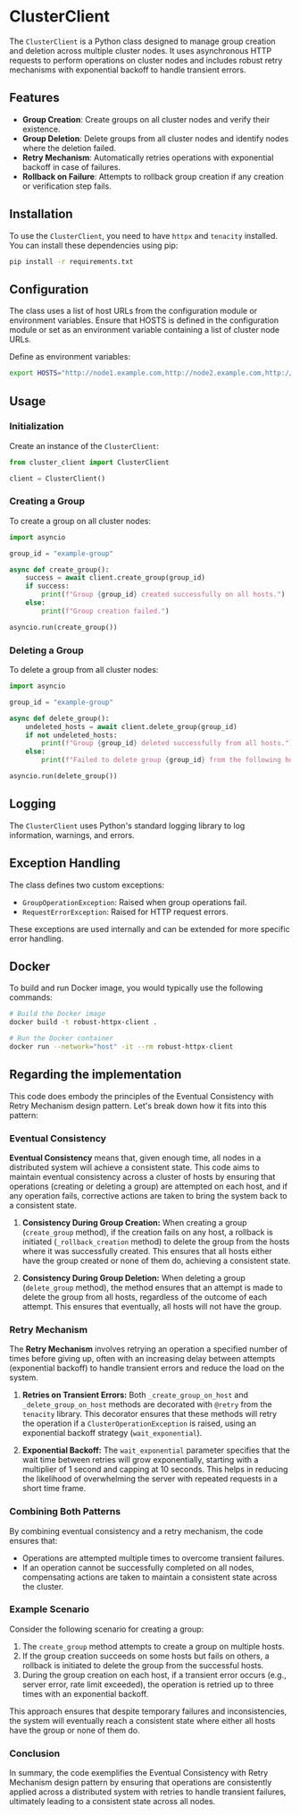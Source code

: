 # ClusterClient

The `ClusterClient` is a Python class designed to manage group creation and deletion across multiple cluster nodes. It uses asynchronous HTTP requests to perform operations on cluster nodes and includes robust retry mechanisms with exponential backoff to handle transient errors.

## Features

- **Group Creation**: Create groups on all cluster nodes and verify their existence.
- **Group Deletion**: Delete groups from all cluster nodes and identify nodes where the deletion failed.
- **Retry Mechanism**: Automatically retries operations with exponential backoff in case of failures.
- **Rollback on Failure**: Attempts to rollback group creation if any creation or verification step fails.

## Installation

To use the `ClusterClient`, you need to have `httpx` and `tenacity` installed. You can install these dependencies using pip:

```bash
pip install -r requirements.txt
```

## Configuration

The class uses a list of host URLs from the configuration module or environment variables. Ensure that HOSTS is defined in the configuration module or set as an environment variable containing a list of cluster node URLs.

Define as environment variables:
```bash
export HOSTS="http://node1.example.com,http://node2.example.com,http://node3.example.com"
```
## Usage

### Initialization

Create an instance of the `ClusterClient`:

```python
from cluster_client import ClusterClient

client = ClusterClient()
```

### Creating a Group

To create a group on all cluster nodes:

```python
import asyncio

group_id = "example-group"

async def create_group():
    success = await client.create_group(group_id)
    if success:
        print(f"Group {group_id} created successfully on all hosts.")
    else:
        print(f"Group creation failed.")

asyncio.run(create_group())
```

### Deleting a Group

To delete a group from all cluster nodes:

```python
import asyncio

group_id = "example-group"

async def delete_group():
    undeleted_hosts = await client.delete_group(group_id)
    if not undeleted_hosts:
        print(f"Group {group_id} deleted successfully from all hosts.")
    else:
        print(f"Failed to delete group {group_id} from the following hosts: {undeleted_hosts}")

asyncio.run(delete_group())
```

## Logging

The `ClusterClient` uses Python's standard logging library to log information, warnings, and errors.

## Exception Handling

The class defines two custom exceptions:
- `GroupOperationException`: Raised when group operations fail.
- `RequestErrorException`: Raised for HTTP request errors.

These exceptions are used internally and can be extended for more specific error handling.

## Docker

To build and run Docker image, you would typically use the following commands:

```bash
# Build the Docker image
docker build -t robust-httpx-client .

# Run the Docker container
docker run --network="host" -it --rm robust-httpx-client
```

## Regarding the implementation

This code does embody the principles of the Eventual Consistency with Retry Mechanism design pattern. Let's break down how it fits into this pattern:
### Eventual Consistency

**Eventual Consistency** means that, given enough time, all nodes in a distributed system will achieve a consistent state. This code aims to maintain eventual consistency across a cluster of hosts by ensuring that operations (creating or deleting a group) are attempted on each host, and if any operation fails, corrective actions are taken to bring the system back to a consistent state.

1. **Consistency During Group Creation:**
   When creating a group (`create_group` method), if the creation fails on any host, a rollback is initiated (`_rollback_creation` method) to delete the group from the hosts where it was successfully created. This ensures that all hosts either have the group created or none of them do, achieving a consistent state.

2. **Consistency During Group Deletion:**
   When deleting a group (`delete_group` method), the method ensures that an attempt is made to delete the group from all hosts, regardless of the outcome of each attempt. This ensures that eventually, all hosts will not have the group.

### Retry Mechanism

The **Retry Mechanism** involves retrying an operation a specified number of times before giving up, often with an increasing delay between attempts (exponential backoff) to handle transient errors and reduce the load on the system.

1. **Retries on Transient Errors:**
   Both `_create_group_on_host` and `_delete_group_on_host` methods are decorated with `@retry` from the `tenacity` library. This decorator ensures that these methods will retry the operation if a `ClusterOperationException` is raised, using an exponential backoff strategy (`wait_exponential`).

2. **Exponential Backoff:**
   The `wait_exponential` parameter specifies that the wait time between retries will grow exponentially, starting with a multiplier of 1 second and capping at 10 seconds. This helps in reducing the likelihood of overwhelming the server with repeated requests in a short time frame.

### Combining Both Patterns

By combining eventual consistency and a retry mechanism, the code ensures that:
- Operations are attempted multiple times to overcome transient failures.
- If an operation cannot be successfully completed on all nodes, compensating actions are taken to maintain a consistent state across the cluster.

### Example Scenario

Consider the following scenario for creating a group:
1. The `create_group` method attempts to create a group on multiple hosts.
2. If the group creation succeeds on some hosts but fails on others, a rollback is initiated to delete the group from the successful hosts.
3. During the group creation on each host, if a transient error occurs (e.g., server error, rate limit exceeded), the operation is retried up to three times with an exponential backoff.

This approach ensures that despite temporary failures and inconsistencies, the system will eventually reach a consistent state where either all hosts have the group or none of them do.

### Conclusion

In summary, the code exemplifies the Eventual Consistency with Retry Mechanism design pattern by ensuring that operations are consistently applied across a distributed system with retries to handle transient failures, ultimately leading to a consistent state across all nodes.